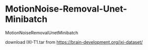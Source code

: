 # MotionNoise-Removal-Unet-Minibatch
MotionNoiseRemovalUnetMinibatch

download IXI-T1.tar from https://brain-development.org/ixi-dataset/
